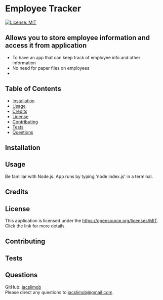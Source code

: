 # Employee Tracker
[![License: MIT](https://img.shields.io/badge/License-MIT-yellow.svg)](https://opensource.org/licenses/MIT)
## Allows you to store employee information and access it from application
               
  - To have an app that can keep track of employee info and other information
  - No need for paper files on employees
  - 
        
## Table of Contents        
        
- [Installation](#installation)
- [Usage](#usage)
- [Credits](#credits)
- [License](#license)
- [Contributing](#contributing) 
- [Tests](#tests) 
- [Questions](#questions)
        
## Installation
        

        
## Usage
        
Be familiar with Node.js. App runs by typing 'node index.js' in a terminal.
        
## Credits
        

        
## License

This application is licensed under the https://opensource.org/licenses/MIT. Click the link for more details.
  
        
## Contributing
        


## Tests



## Questions

GitHub: [jacslimob](https://github.com/jacslimob)   
Please direct any questions to [jacslimob@gmail.com](mailto:jacslimob@gmail.com).
